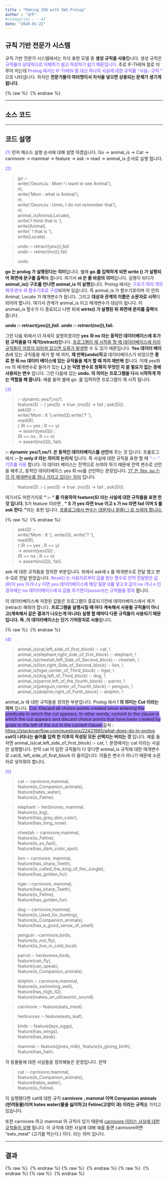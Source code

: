 ```yaml
---
title : "Making ZOO with SWI-Prolog"
author : "금주"
#categories : - AI
date: "2020-01-22"
---
```


## 규칙 기반 전문가 시스템


규칙 기반 전문가 시스템에서는 지식 표현 모델 중 <b>생성 규칙을 사용</b>합니다.
생성 규칙은 <b><span style="color:rgb(159, 125, 255)"> 규칙들이 상대적으로 이해하기 쉽고 작성하기 쉽기 때문입니다. </span></b>
주로 IF-THEN 절로 이루어 지는데 <b><span style="color:rgb(159, 125, 255)"> Prolog 에서는 IF-THEN 절 대신 하나의 사실에 대한 규칙들 “사실:-규칙 “ </span></b>으로 나타냅니다.
하지만 <b>전문가들이 여러명이서 지식을 넣으면 상충되는 문제가 생기게 됩니다.</b> 

{% raw %} <img src="https://bcloved.github.io/assets/images/20200122ZOO/1.PNG" alt=""> {% endraw %}

-------

## 소스 코드

<script src="https://gist.github.com/bcloved/f7c14d5ea3897d05b3e87bc43eb5c6f8.js"></script>


-------



## 코드 설명


<b><span style="color:rgb(159, 125, 255)"> (1)</span></b>
먼저 메소드 실행 순서에 대해 설명 하겠습니다.
Go -> animal_is -> Cat -> carnivore -> mammal -> feature -> ask -> read -> animal_is 순서로 실행 됩니다.

<b><span style="color:rgb(159, 125, 255)"> (2) </span></b>

> go :- <br>
write('GeumJu : Mom ! i want to see Animal'),<br>
nl,<br>
write('Mom : what is Animal'),<br>
nl,<br>
write('GeumJu : Umm, I do not remember that'),<br>
nl,<br>
animal_is(Animal,Locate),<br>
write('I think that is '),<br>
write(Animal),<br>
write(' ! that is '),<br>
write(Locate).

> undo :- retract(yes(_)),fail. <br>
undo :- retract(no(_)),fail. 

> undo.


<b>go 는 prolog 가 실행된다는 의미</b>입니다. 쉘에 <b>go.를 입력하게 되면 write () 가 실행되어 화면에 문구를 출력</b>해 줍니다. 여기서 <b>nl 은 줄 바꿈의 의미</b>입니다.
실행이 되다가 <b>animal_is() 구조를 만나면 animal_is 이 실행</b>됩니다. Prolog 에서는 <b><span style="color:rgb(159, 125, 255)"> 구조가 여러 개의 매개 변수 와 함수기호로 구성</span></b>되어져 있습니다.
 즉 animal_is 가 함수기호이며 이 안의 Animal, Locate 가 매개변수가 됩니다. 
그리고 <b>대상과 관계의 이름은 소문자로 시작</b>이 되어야 합니다.
 여기서 관계가 animal_is 이고 매개변수가 대상이 됩니다.
 이 animail_is  함수가 다 종료되고 나면 뒤에 <b>wirte() 가 실행된 뒤 화면에 문자를 출력</b>해 줍니다. 

<b>undo :- retract(yes(_)),fail.</b> 
<b>undo :- retract(no(_)),fail.</b>

그런 다음 뒤에서 더 자세히 설명하겠지만 <b>yes 와 no 라는 동적인 데이터베이스에 추가된 규칙들을 다 제거(retract)</b>합니다. 
<u>프로그램이 재 시작을 할 때 데이터베이스에 미리 규칙들이 저장이 되어져 있으면 오류가 발생</u>할 수 도 있기 때문입니다. 
<b>Yes 데이터 베이스</b>에 있는 규칙들을 제거 할 때 까지, <b>재 반복(undo)하고</b> 데이터베이스가 비었으면 <b>종료 한 뒤 no 데이터 베이스에 있는 규칙들을 제거 할 때 까지 재반복</b> 합니다.
 이때 yes와 no 의 매개변수로 들어가 있는<b> (_) 는 익명 변수로 정확히 무엇인 지 알 필요가 없는 경에 사용되는 변수 </b> 입니다. 
그런 다음에 있는 <b>undo. 의 의미는 프로그램을 다시 시작하게 하는 역할을 해 줍니다.</b>
 예를 들어 쉘에 go. 를 입력하면 프로그램이 재 시작 됩니다. 


<b><span style="color:rgb(159, 125, 255)"> (3) </span></b> 

> :- dynamic yes/1,no/1.<br>
feature(S) :- ( yes(S) -> true ;(no(S) -> fail ; ask(S))).<br>
ask(Q) :-<br>
	<t>write('Mom : It '),write(Q),write('? '),<br>
	<t>read(R),<br>
	<t>( (R == yes ; R == y) <br>
         <t>-> assert(yes(Q)) ;<br>
	<t>(R == no ; R == n)<br>
         <t>-> assert(no(Q)), fail).

<b>:- dynamic yes/1,no/1. 은 동적인 데이터베이스를 선언</b>해 주는 것 입니다. 프롤로그에서 <b>:- 는 only if 라는 의미의 논리식</b> 입니다. 즉 사실에 대한 규칙을 표현 할 때 <b><span style="color:rgb(159, 125, 255)"> “ :- “ 기호를 사용</span></b> 합니다. 
이 데이터 베이스는 전역으로 쓰여야 하기 때문에 전역 변수로 선언을 해주고, 동적인 데이터베이스 yes 와 no를 선언하는 문장입니다. 
<u>‘/1’ 은 Yes, no 는 각 각 매개변수를 하나 가지고 있다는 의미</u> 입니다.


> feature(S) :- ( yes(S) -> true ;(no(S) -> fail ; ask(S))).

여기서도 마찬가지로 <b> “ :- “ 를 이용하여 feature(S) 라는 사실에 대한 규칙들을 표현 한 것 입니다. </b> S가 feature 이라면 , <b>" S 가 yes 라면 true 이고 s 가 no 라면 fail 이며 S 를 ask 한다. "</b>라는 표현 입니다.
<u> 프롤로그에서 변수는 대문자나 밑줄(_) 로 쓰여야 합니다.</u>

 {% raw %} <img src="https://bcloved.github.io/assets/images/20200122ZOO/2.PNG" alt=""> {% endraw %}
	
> ask(Q) :-<br>
	write('Mom : It '), write(Q),  write('? '),<br>
	read(R),<br>
	( (R == yes ; R == y) <br>
         -> assert(yes(Q)) ;<br>
	(R == no ; R == n)<br>
         -> assert(no(Q)), fail). <br>

ask 에 대한 규칙들을 정의한 부분입니다. 위에서 ask에 s 를 매개변수로 전달 했고 변수 Q로 전달 받았습니다. <b><span style="color:rgb(159, 125, 255)"> Read() 는 사용자로부터 값을 받는 함수로 만약 전달받은 값(R)이 yes 이거나 y 이면 yes 데이터베이스에 해당 질문 Q를 넣고 R 값이 no 거나 n 인 경우에는 no 데이터베이스에 Q 값을 추가한다(assert)는 규칙들을 정의</span></b> 합니다. 

이 데이터베이스에 저장된 값들은 프로그램이 종료되기전에 데이터베이스에서 제거 (retract) 해줘야 합니다. <b>프로그램을 실행시킬 때 마다 계속해서 사용될 규칙들이 아니고(계속해서 같은 결과가 나오는게 아니라) 실행 할 때마다 다른 규칙들이 사용되기 때문입니다. 즉 ,이 데이터베이스는 단기 기억장치로 사용</b>됩니다.
 
{% raw %} <img src="https://bcloved.github.io/assets/images/20200122ZOO/2-2.PNG" alt=""> {% endraw %}

<b><span style="color:rgb(159, 125, 255)"> (4) </span></b>

> animal_is(cat,left_side_of_first_block) :- cat, !.
animal_is(elephant,right_side_of_first_block) :- elephant, !.
animal_is(cheetah,left_Side_of_Second_block) :- cheetah, !.
animal_is(lion,right_Side_of_Second_block) :- lion, !.
animal_is(tiger,center_of_Third_block) :- tiger, !.
animal_is(dog,left_of_Third_block) :- dog, !.
animal_is(parrot,left_of_the_fourth_block) :- parrot, !.
animal_is(penguin,center_of_Fourth_block) :- penguin, !.
animal_is(dolphin,right_of_Forth_block) :- dolphin, !.

animal_is 에 대한 규칙들을 정의한 부분입니다. Prolog 에서 <b> ! 의 의미는 Cut 이라는 의미</b> 입니다. <span style="background-color:rgb(159, 125, 255)"> Cut. Discard all choice points created since entering the predicate in which the cut appears. In other words, commit to the clause in which the cut appears and discard choice points that have been created by goals to the left of the cut in the current clause </span> 출처 : https://stackoverflow.com/questions/22421995/what-does-do-in-prolog 
<b>cut이 나타나는 술어를 입력 한 이후의 작성된 모든 선택지는 버리는 것 </b>입니다. 예를 들자면 animal_is(cat,left_side_of_first_block) :- cat, !. 문장에서는 cat 이라는 사실만 실행합니다. 만약 cat 이 답한 규칙들이 다 맞다면 animal_is 규칙에 대한 매개변수로 cat과, left_side_of_first_block 이 들어갑니다. 이들은 변수가 아니기 때문에 소문자로 넣어줘야 합니다.



<b><span style="color:rgb(159, 125, 255)">  (5) </span></b>

> cat :- carnivore,mammal,<br>
	feature(is_Companion_animals),<br>
	feature(hates_water),<br>
	feature(is_Feline).

> elephant :- herbivores, mammal,<br>
	feature(is_big),<br>
	feature(has_grey_skin_color),<br>
	feature(has_long_nose).

> cheetah :- carnivore,mammal,<br>
	feature(is_Feline),<br>
	feature(is_so_fast),<br>
	feature(has_dark_color_spot).

	
> lion :- carnivore, mammal,<br>
	feature(has_sharp_Teeth),<br>
	feature(is_called_the_king_of_the_Jungle),<br>
	feature(has_golden_fur).

	
> tiger :-carnivore, mammal,<br>
	feature(has_sharp_Teeth),<br>
	feature(is_Feline),<br>
	feature(has_golden_fur).



> dog :- carnivore,mammal,<br>
	feature(is_Used_for_hunting),<br>
	feature(is_Companion_animals),<br>
	feature(has_a_good_sense_of_smell).
	
	
> penguin :-carnivore,birds,<br>
	feature(is_not_fly),<br>
	feature(is_live_in_cold_local).


> parrot :- herbivores,birds,<br>
	feature(can_fly),<br>
	feature(can_speak),<br>
	feature(is_Companion_animals).

> dolphin :- carnivore,mammal,<br>
	feature(is_swimming_well),<br>
	feature(has_high_IQ),<br>
	feature(makes_an_ultrasonic_sound).


> carnivore :- feature(eats_meat).

> herbivores :- feature(eats_leaf).


> birds :-	feature(lays_eggs),<br>
	  feature(has_wings),<br>
	  feature(has_beak).


> mammal :- feature(gives_milk), feature(is_giving_birth),<br>
	feature(has_hair).

각 동물들에 대한 사실들을 정의해놓은 문장입니다.
만약 

> cat :- carnivore,mammal,<br>
	feature(is_Companion_animals),<br>
	feature(hates_water),<br>
	feature(is_Feline).

이 실행됐다면 cat에 대한 규칙 <b>carnivore , mammal 이며 Companion animals (반려동물)이며 hates water(물을 싫어하고) Feline(고양이 과) 이라는 규칙</b>을 가지고 있습니다. 

또한 carnivore 하고 mammal 의 규칙이 있기 때문에 <u>carnivore 이라는 사실에 대한 규칙들이 실행</u> 됩니다. 이 규칙에 대한 사실에 대해 예를 들면 carnivore하면 “eats_meat” (고기를 먹는다.) 이다. 라는 의미 입니다.

--------------------


## 결과


{% raw %} <img src="https://bcloved.github.io/assets/images/20200122ZOO/3.PNG" alt=""> {% endraw %}
{% raw %} <img src="https://bcloved.github.io/assets/images/20200122ZOO/4.PNG" alt=""> {% endraw %}
{% raw %} <img src="https://bcloved.github.io/assets/images/20200122ZOO/5.PNG" alt=""> {% endraw %}
{% raw %} <img src="https://bcloved.github.io/assets/images/20200122ZOO/6.PNG" alt=""> {% endraw %}